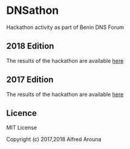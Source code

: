 # DNSathon
Hackathon activity as part of Benin DNS Forum

## 2018 Edition ##
The results of the hackathon are available [here](2018)

## 2017 Edition ##
The results of the hackathon are available [here](2017)

## Licence ##
MIT License

Copyright (c) 2017,2018 Alfred Arouna

